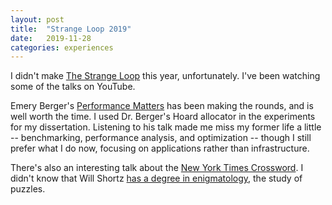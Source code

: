 ```yaml
---
layout: post
title:  "Strange Loop 2019"
date:   2019-11-28
categories: experiences
---
```


I didn't make [The Strange Loop](https://www.thestrangeloop.com/2019/sessions.html) this year, unfortunately. I've been watching some of the talks on YouTube.

Emery Berger's [Performance Matters](https://www.thestrangeloop.com/2019/performance-matters.html) has been making the rounds, and is well worth the time. I used Dr. Berger's Hoard allocator in the experiments for my dissertation. Listening to his talk made me miss my former life a little -- benchmarking, performance analysis, and optimization -- though I still prefer what I do now, focusing on applications rather than infrastructure.

There's also an interesting talk about the [New York Times Crossword](https://www.thestrangeloop.com/2019/behind-the-new-york-times-crossword.html). I didn't know that Will Shortz [has a degree in enigmatology](https://en.wikipedia.org/wiki/Will_Shortz#Early_life_and_education), the study of puzzles.
